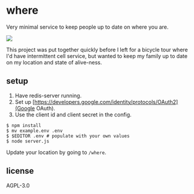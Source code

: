 # where

Very minimal service to keep people up to date on where you are.

![](https://imgur.com/wZGbmOC.png)

This project was put together quickly before I left for a bicycle tour
where I'd have intermittent cell service, but wanted to keep my family
up to date on my location and state of alive-ness.

## setup

1. Have redis-server running.
2. Set up [https://developers.google.com/identity/protocols/OAuth2](Google OAuth).
3. Use the client id and client secret in the config.

``` console
$ npm install
$ mv example.env .env
$ $EDITOR .env # populate with your own values
$ node server.js
```

Update your location by going to `/where`.

## license

AGPL-3.0
